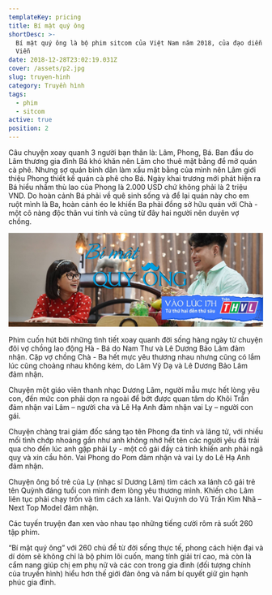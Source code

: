 ```yaml
---
templateKey: pricing
title: Bí mật quý ông
shortDesc: >-
  Bí mật quý ông là bộ phim sitcom của Việt Nam năm 2018, của đạo diễn Văn Công
  Viễn
date: 2018-12-28T23:02:19.031Z
cover: /assets/p2.jpg
slug: truyen-hinh
category: Truyền hình
tags:
  - phim
  - sitcom
active: true
position: 2
---
```

Câu chuyện xoay quanh 3 người bạn thân là: Lâm, Phong, Bá. Ban đầu do Lâm thương gia đình Bá khó khăn nên Lâm cho thuê mặt bằng để mở quán cà phê. Nhưng sợ quán bình dân làm xấu mặt bằng của mình nên Lâm giới thiệu Phong thiết kế quán cà phê cho Bá. Ngày khai trương mới phát hiện ra Bá hiểu nhầm thù lao của Phong là 2.000 USD chứ không phải là 2 triệu VND. Do hoàn cảnh Bá phải về quê sinh sống và để lại quán này cho em ruột mình là Ba, hoàn cảnh éo le khiến Ba phải đồng sở hữu quán với Chà - một cô nàng độc thân vui tính và cũng từ đây hai người nên duyên vợ chồng.

![Hình ảnh trong phim](/assets/banner2.jpg "Bí mật quý ông")

Phim cuốn hút bởi những tình tiết xoay quanh đời sống hàng ngày từ chuyện đôi vợ chồng lao động Hà - Bá do Nam Thư và Lê Dương Bảo Lâm đảm nhận. Cặp vợ chồng Chà - Ba hết mực yêu thương nhau nhưng cũng có lắm lúc cũng choảng nhau không kém, do Lâm Vỹ Dạ và Lê Dương Bảo Lâm đảm nhận.

Chuyện một giáo viên thanh nhạc Dương Lâm, người mẫu mực hết lòng yêu con, đến mức con phải dọn ra ngoài để bớt được quan tâm do Khôi Trần đảm nhận vai Lâm – người cha và Lê Hạ Anh đảm nhận vai Ly – người con gái.

Chuyện chàng trai giám đốc sáng tạo tên Phong đa tình và lãng tử, với nhiều mối tình chớp nhoáng gần như anh không nhớ hết tên các người yêu đã trải qua cho đến lúc anh gặp phải Ly - một cô gái đầy cá tính khiến anh phải ngã quỵ và xin cầu hôn. Vai Phong do Pom đảm nhận và vai Ly do Lê Hạ Anh đảm nhận.

Chuyện ông bố trẻ của Ly (nhạc sĩ Dương Lâm) tìm cách xa lánh cô gái trẻ tên Quỳnh đáng tuổi con mình đem lòng yêu thương mình. Khiến cho Lâm liên tục phải chạy trốn và tìm cách xa lánh. Vai Quỳnh do Vũ Trần Kim Nhã – Next Top Model đảm nhận.

Các tuyến truyện đan xen vào nhau tạo những tiếng cười rôm rả suốt 260 tập phim.

“Bí mật quý ông” với 260 chủ đề từ đời sống thực tế, phong cách hiện đại và dí dỏm sẽ không chỉ là bộ phim lôi cuốn, mang tính giải trí cao, mà còn là cẩm nang giúp chị em phụ nữ và các con trong gia đình (đối tượng chính của truyền hình) hiểu hơn thế giới đàn ông và nắm bí quyết giữ gìn hạnh phúc gia đình.
